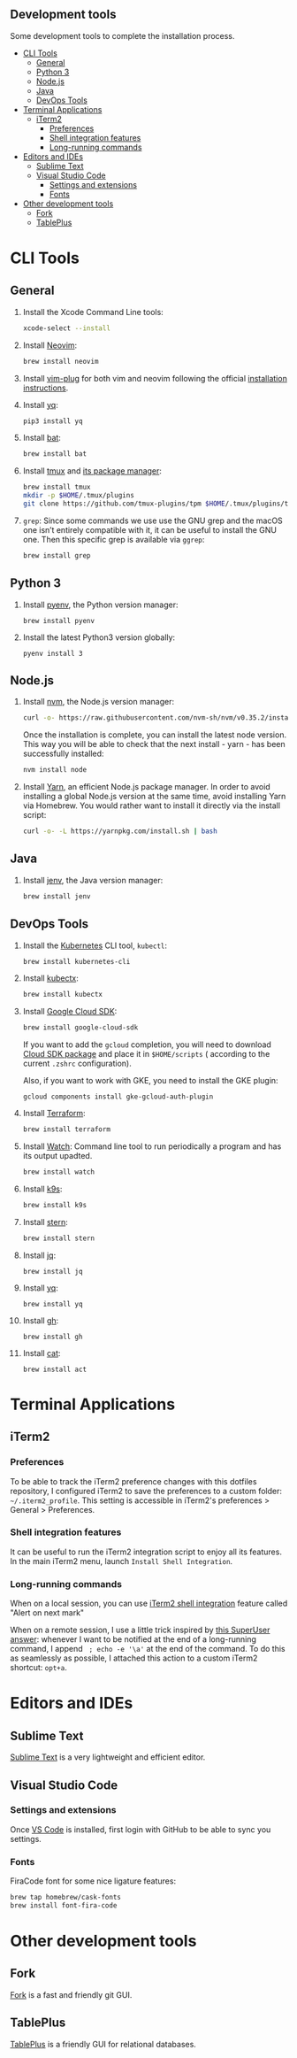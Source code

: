 Development tools
---

Some development tools to complete the installation process.

- [CLI Tools](#cli-tools)
    - [General](#general)
    - [Python 3](#python-3)
    - [Node.js](#nodejs)
    - [Java](#java)
    - [DevOps Tools](#devops-tools)
- [Terminal Applications](#terminal-applications)
    - [iTerm2](#iterm2)
        - [Preferences](#preferences)
        - [Shell integration features](#shell-integration-features)
        - [Long-running commands](#long-running-commands)
- [Editors and IDEs](#editors-and-ides)
    - [Sublime Text](#sublime-text)
    - [Visual Studio Code](#visual-studio-code)
        - [Settings and extensions](#settings-and-extensions)
        - [Fonts](#fonts)
- [Other development tools](#other-development-tools)
    - [Fork](#fork)
    - [TablePlus](#tableplus)

# CLI Tools

## General

1. Install the Xcode Command Line tools:

   ```sh
   xcode-select --install
   ```

2. Install [Neovim](https://neovim.io/):

   ```sh
   brew install neovim
   ```

3. Install [vim-plug](https://github.com/junegunn/vim-plug) for both vim and neovim following the
   official [installation instructions](https://github.com/junegunn/vim-plug#installation).

4. Install [yq](https://github.com/kislyuk/yq):

   ```sh
   pip3 install yq
   ```

5. Install [bat](https://github.com/sharkdp/bat):

   ```sh
   brew install bat
   ```

6. Install [tmux](https://github.com/tmux/tmux) and [its package manager](https://github.com/tmux-plugins/tpm):

   ```sh
   brew install tmux
   mkdir -p $HOME/.tmux/plugins
   git clone https://github.com/tmux-plugins/tpm $HOME/.tmux/plugins/tpm
   ```

7. `grep`: Since some commands we use use the GNU grep and the macOS one isn’t entirely compatible with it, it can be
   useful to install the GNU one. Then this specific grep is available via `ggrep`:

   ```sh
   brew install grep
   ```
## Python 3

1. Install [pyenv](https://github.com/pyenv/pyenv), the Python version manager:
    ```shell
    brew install pyenv
    ```
2. Install the latest Python3 version globally:
    ```shell
    pyenv install 3
    ```

## Node.js

1. Install [nvm](https://github.com/nvm-sh/nvm), the Node.js version manager:

   ```sh
   curl -o- https://raw.githubusercontent.com/nvm-sh/nvm/v0.35.2/install.sh | bash
   ```

   Once the installation is complete, you can install the latest node version. This way you will be able to check that
   the next install - yarn - has been successfully installed:

   ```sh
   nvm install node
   ```

2. Install [Yarn](https://classic.yarnpkg.com/), an efficient Node.js package manager. In order to avoid installing a
   global Node.js version at the same time, avoid installing Yarn via Homebrew. You would rather want to install it
   directly via the install script:

   ```sh
   curl -o- -L https://yarnpkg.com/install.sh | bash
   ```

## Java

1. Install [jenv](https://www.jenv.be/), the Java version manager:
   ```sh
   brew install jenv
   ```

## DevOps Tools

1. Install the [Kubernetes](https://kubernetes.io/) CLI tool, `kubectl`:

    ```sh
    brew install kubernetes-cli
    ```

2. Install [kubectx](https://github.com/ahmetb/kubectx):

   ```sh
   brew install kubectx
   ```

3. Install [Google Cloud SDK](https://cloud.google.com/sdk/):

   ```sh
   brew install google-cloud-sdk
   ```

   If you want to add the `gcloud` completion, you will need to
   download [Cloud SDK package](https://cloud.google.com/sdk/docs/quickstart-macos) and place it in `$HOME/scripts` (
   according to the current `.zshrc` configuration).

    Also, if you want to work with GKE, you need to install the GKE plugin:
    ```shell
   gcloud components install gke-gcloud-auth-plugin 
   ```

4. Install [Terraform](https://www.terraform.io/):

   ```sh
   brew install terraform
   ```

5. Install [Watch](https://formulae.brew.sh/formula/watch): Command line tool to run periodically a program and has its
   output upadted.

   ```sh
   brew install watch
   ```

6. Install [k9s](https://k9scli.io/):

   ```sh
   brew install k9s
   ```

7. Install [stern](https://github.com/wercker/stern):
   ```sh
   brew install stern
   ```

8. Install [jq](https://stedolan.github.io/jq/):
    ```shell
    brew install jq
    ```

9. Install [yq](https://mikefarah.gitbook.io/yq/):
    ```shell
    brew install yq
    ```

10. Install [gh](https://cli.github.com/):
    ```shell
    brew install gh
    ```

11. Install [cat](https://github.com/nektos/act):
    ```shell
    brew install act
    ```

# Terminal Applications

## iTerm2

### Preferences

To be able to track the iTerm2 preference changes with this dotfiles repository, I configured iTerm2 to save the
preferences to a custom folder: `~/.iterm2_profile`. This setting is accessible in iTerm2's preferences > General >
Preferences.

### Shell integration features

It can be useful to run the iTerm2 integration script to enjoy all its features. In the main iTerm2 menu,
launch `Install Shell Integration`.

### Long-running commands

When on a local session, you can use [iTerm2 shell integration](https://iterm2.com/documentation-shell-integration.html)
feature called "Alert on next mark"

When on a remote session, I use a little trick inspired by [this SuperUser answer](https://superuser.com/a/1165272):
whenever I want to be notified at the end of a long-running command, I append ` ; echo -e '\a'` at the end of the
command. To do this as seamlessly as possible, I attached this action to a custom iTerm2 shortcut: `opt+a`.

# Editors and IDEs

## Sublime Text

[Sublime Text](https://www.sublimetext.com/) is a very lightweight and efficient editor.

## Visual Studio Code

### Settings and extensions

Once [VS Code](https://code.visualstudio.com/) is installed, first login with GitHub to be able to sync you settings.

### Fonts

FiraCode font for some nice ligature features:

```sh
brew tap homebrew/cask-fonts
brew install font-fira-code
```

# Other development tools

## Fork

[Fork](https://git-fork.com/) is a fast and friendly git GUI.

## TablePlus

[TablePlus](https://tableplus.com/) is a friendly GUI for relational databases.
